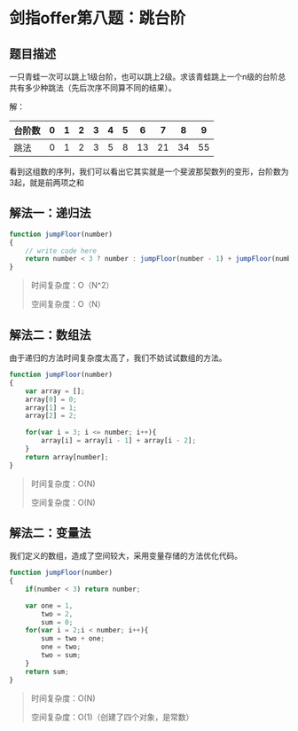# 剑指offer第八题：跳台阶

## 题目描述

一只青蛙一次可以跳上1级台阶，也可以跳上2级。求该青蛙跳上一个n级的台阶总共有多少种跳法（先后次序不同算不同的结果）。

解：

| 台阶数 | **0** | **1** | **2** | **3** | **4** | **5** | **6** | **7** | **8** | **9** |
| ------ | ----- | ----- | ----- | ----- | ----- | ----- | ----- | ----- | ----- | ----- |
| 跳法   | 0     | 1     | 2     | 3     | 5     | 8     | 13    | 21    | 34    | 55    |

看到这组数的序列，我们可以看出它其实就是一个斐波那契数列的变形，台阶数为3起，就是前两项之和

## 解法一：递归法

```javascript
function jumpFloor(number)
{
    // write code here
    return number < 3 ? number : jumpFloor(number - 1) + jumpFloor(number -2);
}
```

> 时间复杂度：O（N^2）
>
> 空间复杂度：O（N）



## 解法二：数组法

由于递归的方法时间复杂度太高了，我们不妨试试数组的方法。

```javascript
function jumpFloor(number)
{
    var array = [];
    array[0] = 0;
    array[1] = 1;
    array[2] = 2;
    
    for(var i = 3; i <= number; i++){
        array[i] = array[i - 1] + array[i - 2];
    }
    return array[number];
}
```



> 时间复杂度：O(N)
>
> 空间复杂度：O(N)

## 解法二：变量法

我们定义的数组，造成了空间较大，采用变量存储的方法优化代码。

```javascript
function jumpFloor(number)
{
    if(number < 3) return number;
    
    var one = 1,
        two = 2,
        sum = 0;
    for(var i = 2;i < number; i++){
        sum = two + one;
        one = two;
        two = sum;
    }
    return sum;
}
```

> 时间复杂度：O(N)
>
> 空间复杂度：O(1)（创建了四个对象，是常数）

